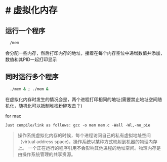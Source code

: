 # # 虚拟化内存
##  运行一个程序
```cmd
  /mem
```

会分配一些内存，然后打印内存的地址，接着在每个内存空位中递增数值并添加，数值和其PID一起打印显示

## 同时运行多个程序

```cmd
  ./mem & ; ./mem &
```

在虚拟化内存时发生的情况会是，两个进程打印相同的地址(需要禁止地址空间随机化，随机化可以抵制堆栈粉碎攻击？)

for mac
```
Just compile/link as follows: gcc -o mem mem.c -Wall -Wl,-no_pie
```

> 操作系统虚拟化内存的时候，每个进程访问自己的私有虚拟地址空间（virtual address space)，操作系统以某种方式映射到机器的物理内存上。
一个正在运行的程序引用不会影响其他进程的地址空间。物理内存是由操作系统管理的共享资源。
